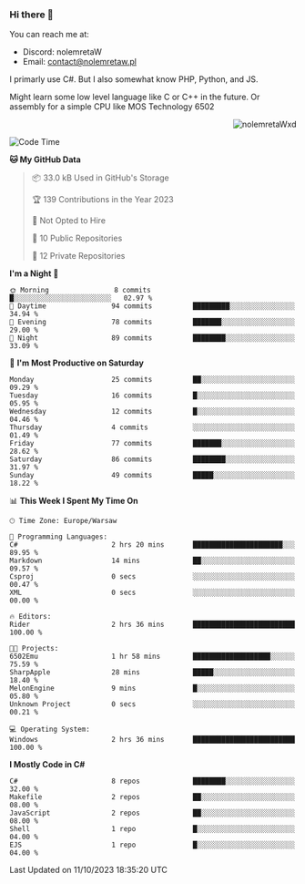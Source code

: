 ### Hi there 👋

You can reach me at:
 - Discord: nolemretaW
 - Email: contact@nolemretaw.pl
 
I primarly use C#. But I also somewhat know PHP, Python, and JS.

Might learn some low level language like C or C++ in the future. Or assembly for a simple CPU like MOS Technology 6502

<p align="right"><img src="https://komarev.com/ghpvc/?username=nolemretaWxd&amp;label=Profile%20views&amp;color=0e75b6&amp;style=flat" alt="nolemretaWxd" /></p>

<!--START_SECTION:waka-->
![Code Time](http://img.shields.io/badge/Code%20Time-81%20hrs%2046%20mins-blue)

**🐱 My GitHub Data** 

> 📦 33.0 kB Used in GitHub's Storage 
 > 
> 🏆 139 Contributions in the Year 2023
 > 
> 🚫 Not Opted to Hire
 > 
> 📜 10 Public Repositories 
 > 
> 🔑 12 Private Repositories 
 > 
**I'm a Night 🦉** 

```text
🌞 Morning                8 commits           █░░░░░░░░░░░░░░░░░░░░░░░░   02.97 % 
🌆 Daytime                94 commits          █████████░░░░░░░░░░░░░░░░   34.94 % 
🌃 Evening                78 commits          ███████░░░░░░░░░░░░░░░░░░   29.00 % 
🌙 Night                  89 commits          ████████░░░░░░░░░░░░░░░░░   33.09 % 
```
📅 **I'm Most Productive on Saturday** 

```text
Monday                   25 commits          ██░░░░░░░░░░░░░░░░░░░░░░░   09.29 % 
Tuesday                  16 commits          █░░░░░░░░░░░░░░░░░░░░░░░░   05.95 % 
Wednesday                12 commits          █░░░░░░░░░░░░░░░░░░░░░░░░   04.46 % 
Thursday                 4 commits           ░░░░░░░░░░░░░░░░░░░░░░░░░   01.49 % 
Friday                   77 commits          ███████░░░░░░░░░░░░░░░░░░   28.62 % 
Saturday                 86 commits          ████████░░░░░░░░░░░░░░░░░   31.97 % 
Sunday                   49 commits          █████░░░░░░░░░░░░░░░░░░░░   18.22 % 
```


📊 **This Week I Spent My Time On** 

```text
🕑︎ Time Zone: Europe/Warsaw

💬 Programming Languages: 
C#                       2 hrs 20 mins       ██████████████████████░░░   89.95 % 
Markdown                 14 mins             ██░░░░░░░░░░░░░░░░░░░░░░░   09.57 % 
Csproj                   0 secs              ░░░░░░░░░░░░░░░░░░░░░░░░░   00.47 % 
XML                      0 secs              ░░░░░░░░░░░░░░░░░░░░░░░░░   00.00 % 

🔥 Editors: 
Rider                    2 hrs 36 mins       █████████████████████████   100.00 % 

🐱‍💻 Projects: 
6502Emu                  1 hr 58 mins        ███████████████████░░░░░░   75.59 % 
SharpApple               28 mins             █████░░░░░░░░░░░░░░░░░░░░   18.40 % 
MelonEngine              9 mins              █░░░░░░░░░░░░░░░░░░░░░░░░   05.80 % 
Unknown Project          0 secs              ░░░░░░░░░░░░░░░░░░░░░░░░░   00.21 % 

💻 Operating System: 
Windows                  2 hrs 36 mins       █████████████████████████   100.00 % 
```

**I Mostly Code in C#** 

```text
C#                       8 repos             ████████░░░░░░░░░░░░░░░░░   32.00 % 
Makefile                 2 repos             ██░░░░░░░░░░░░░░░░░░░░░░░   08.00 % 
JavaScript               2 repos             ██░░░░░░░░░░░░░░░░░░░░░░░   08.00 % 
Shell                    1 repo              █░░░░░░░░░░░░░░░░░░░░░░░░   04.00 % 
EJS                      1 repo              █░░░░░░░░░░░░░░░░░░░░░░░░   04.00 % 
```




 Last Updated on 11/10/2023 18:35:20 UTC
<!--END_SECTION:waka-->

